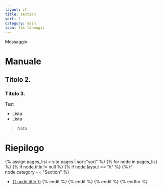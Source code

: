 ```yaml
---
layout: it
title: section
sort: 2
category: main
icon: fas fa-magic
---
```

<p class="message">
   Messaggio
</p>

# Manuale
## Titolo 2.
### Titolo 3.

Test

- Lista
- Lista

> Nota

# Riepilogo
  {% assign pages_list = site.pages | sort:"sort" %}
    {% for node in pages_list %}
    {% if node.title != null %}
    {% if node.layout == "it" %}
    {% if node.category == "Section" %}
   * <a class="link-detail"
      href="{{site.baseurl}}{{ node.url }}">{{ node.title }}</a>
    {% endif %}
    {% endif %}
    {% endif %}
    {% endfor %}